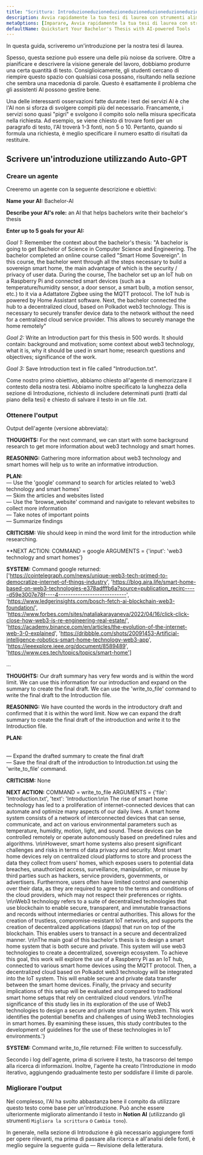 ```yaml
---
title: "Scrittura: Introduzioneduzioneduzioneduzioneduzioneduzioneduzione"
description: Avvia rapidamente la tua tesi di laurea con strumenti alimentati da intelligenza artificiale
metaOptions: [Imparare, Avvia rapidamente la tua tesi di laurea con strumenti alimentati da intelligenza artificiale]
defaultName: Quickstart Your Bachelor's Thesis with AI-powered Tools
---
```


<RoboAcademyText fWeight="500">
In questa guida, scriveremo un'introduzione per la nostra tesi di laurea.
</RoboAcademyText>

Spesso, questa sezione può essere una delle più noiose da scrivere. Oltre a pianificare e descrivere la visione generale del lavoro, dobbiamo produrre una certa quantità di testo. Consiglioicamente, gli studenti cercano di riempire questo spazio con qualsiasi cosa possano, risultando nella sezione che sembra una macedonia di parole. Questo è esattamente il problema che gli assistenti AI possono gestire bene.

Una delle interessanti osservazioni fatte durante i test dei servizi AI è che l'AI non si sforza di svolgere compiti più del necessario. Francamente, i servizi sono quasi "pigri" e svolgono il compito solo nella misura specificata nella richiesta. Ad esempio, se viene chiesto di trovare fonti per un paragrafo di testo, l'AI troverà 1-3 fonti, non 5 o 10. Pertanto, quando si formula una richiesta, è meglio specificare il numero esatto di risultati da restituire.

## Scrivere un'introduzione utilizzando Auto-GPT

### Creare un agente

Creeremo un agente con la seguente descrizione e obiettivi:

<RoboAcademyTerminal title="Auto-GPT Terminal">

**Name your AI:** Bachelor-AI

**Describe your AI's role:** an AI that helps bachelors write their bachelor's thesis

**Enter up to 5 goals for your AI:**

*Goal 1:* Remember the context about the bachelor's thesis: "A bachelor is going to get Bachelor of Science in Computer Science and Engineering. The bachelor completed an online course called "Smart Home Sovereign". In this course, the bachelor went through all the steps necessary to build a sovereign smart home, the main advantage of which is the security / privacy of user data. During the course, The bachelor set up an IoT hub on a Raspberry Pi and connected smart devices (such as a temperature/humidity sensor, a door sensor, a smart bulb, a motion sensor, etc.) to it via a Adattatore Zigbee using the MQTT protocol. The IoT hub is powered by Home Assistant software. Next, the bachelor connected the hub to a decentralized cloud, based on Polkadot web3 technology. This is necessary to securely transfer device data to the network without the need for a centralized cloud service provider. This allows to securely manage the home remotely"

*Goal 2:* Write an Introduction part for this thesis in 500 words. It should contain: background and motivation; some context about web3 technology, what it is, why it should be used in smart home; research questions and objectives; significance of the work.

*Goal 3:* Save Introduction text in file called "Introduction.txt".

</RoboAcademyTerminal>

Come nostro primo obiettivo, abbiamo chiesto all'agente di memorizzare il contesto della nostra tesi. Abbiamo inoltre specificato la lunghezza della sezione di Introduzione, richiesto di includere determinati punti (tratti dal piano della tesi) e chiesto di salvare il testo in un file .txt.

### Ottenere l'output

Output dell'agente (versione abbreviata):

<RoboAcademyTerminal title="AutoGPT">

**THOUGHTS:**  For the next command, we can start with some background research to get more information about web3 technology and smart homes.

**REASONING:**  Gathering more information about web3 technology and smart homes will help us to write an informative introduction.

**PLAN:** 
<br/>&mdash;  Use the 'google' command to search for articles related to 'web3 technology and smart homes'
<br/>&mdash;  Skim the articles and websites listed
<br/>&mdash;  Use the 'browse_website' command and navigate to relevant websites to collect more information
<br/>&mdash;  Take notes of important points
<br/>&mdash;  Summarize findings

**CRITICISM:**  We should keep in mind the word limit for the introduction while researching.

**NEXT ACTION:  COMMAND = google ARGUMENTS = {'input': 'web3 technology and smart homes'}

**SYSTEM:**  Command google returned: ['https://cointelegraph.com/news/unique-web3-tech-primed-to-democratize-internet-of-things-industry', 'https://blog.aira.life/smart-home-based-on-web3-technologies-e378adfffb6a?source=publication_recirc-----d59e3007e78f----4----------------------------', 'https://www.ledgerinsights.com/bosch-fetch-ai-blockchain-web3-foundation/', 'https://www.forbes.com/sites/nataliakarayaneva/2022/04/16/click-click-close-how-web3-is-re-engineering-real-estate/', 'https://academy.binance.com/en/articles/the-evolution-of-the-internet-web-3-0-explained', 'https://dribbble.com/shots/20091453-Artificial-intelligence-robotics-smart-home-technology-web3-app', 'https://ieeexplore.ieee.org/document/8589489', 'https://www.ces.tech/topics/topics/smart-home']

...

**THOUGHTS:**  Our draft summary has very few words and is within the word limit. We can use this information for our introduction and expand on the summary to create the final draft. We can use the 'write_to_file' command to write the final draft to the Introduction file.

**REASONING:**  We have counted the words in the introductory draft and confirmed that it is within the word limit. Now we can expand the draft summary to create the final draft of the introduction and write it to the Introduction file.

**PLAN:**

<br/>&mdash;  Expand the drafted summary to create the final draft
<br/>&mdash;  Save the final draft of the introduction to Introduction.txt using the 'write_to_file' command.

**CRITICISM:**  None

**NEXT ACTION:**  COMMAND = write_to_file ARGUMENTS = {'file': 'Introduction.txt', 'text': 'Introduction:\\n\\n The rise of smart home technology has led to a proliferation of internet-connected devices that can automate and optimize many aspects of our daily lives. A smart home system consists of a network of interconnected devices that can sense, communicate, and act on various environmental parameters such as temperature, humidity, motion, light, and sound. These devices can be controlled remotely or operate autonomously based on predefined rules and algorithms. \\n\\nHowever, smart home systems also present significant challenges and risks in terms of data privacy and security. Most smart home devices rely on centralized cloud platforms to store and process the data they collect from users' homes, which exposes users to potential data breaches, unauthorized access, surveillance, manipulation, or misuse by third parties such as hackers, service providers, governments, or advertisers. Furthermore, users often have limited control and ownership over their data, as they are required to agree to the terms and conditions of the cloud providers, which may not respect their preferences or rights. \\n\\nWeb3 technology refers to a suite of decentralized technologies that use blockchain to enable secure, transparent, and immutable transactions and records without intermediaries or central authorities. This allows for the creation of trustless, compromise-resistant IoT networks, and supports the creation of decentralized applications (dapps) that run on top of the blockchain. This enables users to transact in a secure and decentralized manner. \\n\\nThe main goal of this bachelor's thesis is to design a smart home system that is both secure and private. This system will use web3 technologies to create a decentralized, sovereign ecosystem. To achieve this goal, this work will explore the use of a Raspberry Pi as an IoT hub, connected to various smart home devices using the MQTT protocol. Then, a decentralized cloud based on Polkadot web3 technology will be integrated into the IoT system. This will enable secure and private data transfer between the smart home devices. Finally, the privacy and security implications of this setup will be evaluated and compared to traditional smart home setups that rely on centralized cloud vendors. \\n\\nThe significance of this study lies in its exploration of the use of Web3 technologies to design a secure and private smart home system. This work identifies the potential benefits and challenges of using Web3 technologies in smart homes. By examining these issues, this study contributes to the development of guidelines for the use of these technologies in IoT environments.'}

**SYSTEM:**  Command write_to_file returned: File written to successfully.

</RoboAcademyTerminal>

Secondo i log dell'agente, prima di scrivere il testo, ha trascorso del tempo alla ricerca di informazioni. Inoltre, l'agente ha creato l'Introduzione in modo iterativo, aggiungendo gradualmente testo per soddisfare il limite di parole.

### Migliorare l'output

Nel complesso, l'AI ha svolto abbastanza bene il compito da utilizzare questo testo come base per un'introduzione. Può anche essere ulteriormente migliorato alimentando il testo in **Notion AI** (utilizzando gli strumenti `Migliora la scrittura` o `Cambia tono`).

<RoboAcademyText>
In generale, nella sezione di Introduzione è già necessario aggiungere fonti per opere rilevanti, ma prima di passare alla ricerca e all'analisi delle fonti, è meglio seguire la seguente guida — Revisione della letteratura.
</RoboAcademyText>